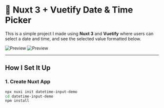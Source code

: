 # 📅 Nuxt 3 + Vuetify Date & Time Picker

This is a simple project I made using **Nuxt 3** and **Vuetify** where users can select a date and time, and see the selected value formatted below.

![Preview](./screenshot.png)
![Preview](./screenshot2.png)

---

## How I Set It Up

### 1. Create Nuxt App

```bash
npx nuxi init datetime-input-demo
cd datetime-input-demo
npm install
